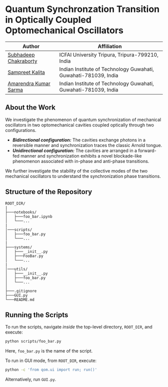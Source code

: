 # Quantum Synchronzation Transition in Optically Coupled Optomechanical Oscillators

Author | Affiliation
------------ | -------------
[Subhadeep Chakraborty](https://scholar.google.co.in/citations?user=o5n-rDUAAAAJ&hl=en) | ICFAI University Tripura, Tripura-799210, India
[Sampreet Kalita](https://www.iitg.ac.in/stud/sampreet/) | Indian Institute of Technology Guwahati, Guwahati-781039, India
[Amarendra Kumar Sarma](https://www.iitg.ac.in/aksarma/) | Indian Institute of Technology Guwahati, Guwahati-781039, India

## About the Work

We investigate the phenomenon of quantum synchronization of mechanical oscillators in two optomechanical cavities coupled optically through two configurations.

* ***Bidirectional configuration:*** The cavities exchange photons in a reversible manner and synchronization traces the classic Arnold tongue.
* ***Unidirectional configuration:*** The cavities are arranged in a forward-fed manner and synchronization exhibits a novel blockade-like phenomenon associated with in-phase and anti-phase transitions.

We further investigate the stability of the collective modes of the two mechanical oscillators to understand the synchronization phase transitions.

## Structure of the Repository
```
ROOT_DIR/
|
├───notebooks/
│   ├───foo_bar.ipynb
│   └───...
|
│───scripts/
│   ├───foo_bar.py
│   └───...
|
├───systems/
│   ├───__init__.py
│   ├───FooBar.py
│   └───...
|
│───utils/
│   ├───__init__.py
│   ├───foo_bar.py
│   └───...
│
├───.gitignore
├───GUI.py
└───README.md
```

## Running the Scripts

To run the scripts, navigate *inside* the top-level directory, `ROOT_DIR`, and execute:

```bash
python scripts/foo_bar.py
```

Here, `foo_bar.py` is the name of the script.

To run in GUI mode, from `ROOT_DIR`, execute:

```bash
python -c 'from qom.ui import run; run()'
```

Alternatively, run `GUI.py`.

